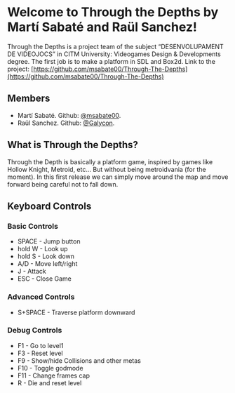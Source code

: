 # Welcome to Through the Depths by Martí Sabaté and Raül Sanchez!

Through the Depths is a project team of the subject “DESENVOLUPAMENT DE VIDEOJOCS” in CITM University: Videogames Design & Developments degree. The first job is to make a platform in SDL and Box2d.
Link to the project: [https://github.com/msabate00/Through-The-Depths](https://github.com/msabate00/Through-The-Depths)


## Members

-   Martí Sabaté. Github:  [@msabate00](https://github.com/msabate00). 
-   Raül Sanchez. Github:  [@Galycon](https://github.com/Galycon). 


## What is Through the Depths?
Through the Depth is basically a platform game, inspired by games like Hollow Knight, Metroid, etc... But without being metroidvania (for the moment).
In this first release we can simply move around the map and move forward being careful not to fall down.

## Keyboard Controls
### Basic Controls
 - SPACE - Jump button
 - hold W - Look up
 - hold S - Look down
 - A/D - Move left/right
 - J - Attack
 - ESC - Close Game

 ### Advanced Controls
 - S+SPACE - Traverse platform downward


### Debug Controls

 - F1 - Go to level1
 - F3 - Reset level
 - F9 - Show/hide Collisions and other metas
 - F10 - Toggle godmode
 - F11 - Change frames cap
 - R - Die and reset level
